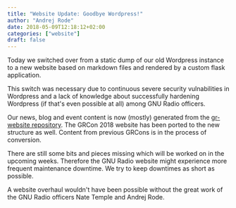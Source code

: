 ```yaml
---
title: "Website Update: Goodbye Wordpress!"
author: "Andrej Rode"
date: 2018-05-09T12:18:12+02:00
categories: ["website"]
draft: false
---
```

Today we switched over from a static dump of our old Wordpress instance to a new website based on markdown files and rendered by a custom flask application.
<!--more-->

This switch was necessary due to continuous severe security vulnabilities in Wordpress and a lack of knowledge about successfully hardening Wordpress (if that's even possible at all) among GNU Radio officers.

Our news, blog and event content is now (mostly) generated from the [gr-website repository](https://github.com/gnuradio/gr-website.git).
The GRCon 2018 website has been ported to the new structure as well. Content from previous GRCons is in the process of conversion.

There are still some bits and pieces missing which will be worked on in the upcoming weeks. Therefore the GNU Radio website might experience more frequent maintenance downtime. We try to keep downtimes as short as possible.

A website overhaul wouldn't have been possible without the great work of the GNU Radio officers Nate Temple and Andrej Rode.
